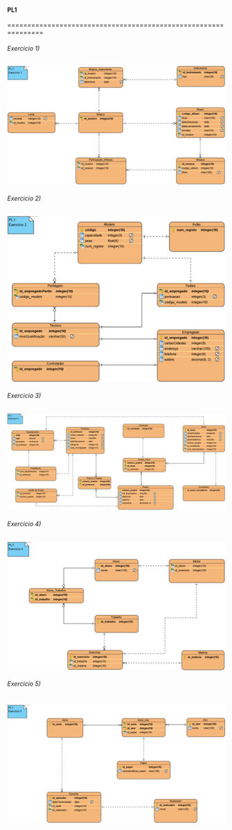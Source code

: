 #### PL1
===============================================================
###### Exercicio 1)
![PL1_Ex1.png](PL1_Ex1.png)
###### Exercicio 2)
![PL1_Ex2.png](PL1_Ex2.png)
###### Exercicio 3)
![PL1_Ex3.png](PL1_Ex3.png)
###### Exercicio 4)
![PL1_Ex4.png](PL1_Ex4.png)
###### Exercicio 5)
![PL1_Ex5.png](PL1_Ex5.png)
===============================================================
